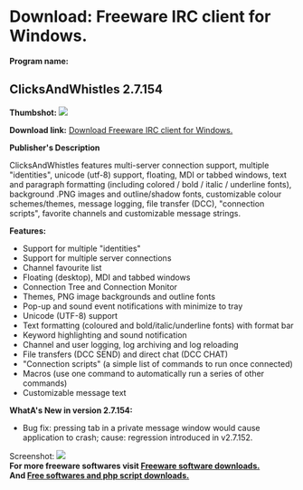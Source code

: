 # Download: Freeware IRC client for Windows.

**Program name:**

## ClicksAndWhistles 2.7.154

  
**Thumbshot:** ![](http://www.freewarefiles.com/screenshot/clicksnwhstles_md.gif)   
  
**Download link:** [Download Freeware IRC client for Windows.](http://freesoftwares.boysofts.com/ClicksAndWhistles_program_40807.html)  
  


**Publisher's Description**  
  


ClicksAndWhistles features multi-server connection support, multiple "identities", unicode (utf-8) support, floating, MDI or tabbed windows, text and paragraph formatting (including colored / bold / italic / underline fonts), background .PNG images and outline/shadow fonts, customizable colour schemes/themes, message logging, file transfer (DCC), "connection scripts", favorite channels and customizable message strings. 

**Features:**

  * Support for multiple "identities" 
  * Support for multiple server connections 
  * Channel favourite list 
  * Floating (desktop), MDI and tabbed windows 
  * Connection Tree and Connection Monitor 
  * Themes, PNG image backgrounds and outline fonts 
  * Pop-up and sound event notifications with minimize to tray 
  * Unicode (UTF-8) support 
  * Text formatting (coloured and bold/italic/underline fonts) with format bar 
  * Keyword highlighting and sound notification 
  * Channel and user logging, log archiving and log reloading 
  * File transfers (DCC SEND) and direct chat (DCC CHAT) 
  * "Connection scripts" (a simple list of commands to run once connected) 
  * Macros (use one command to automatically run a series of other commands) 
  * Customizable message text 

**WhatA's New in version 2.7.154:**

  * Bug fix: pressing tab in a private message window would cause application to crash; cause: regression introduced in v2.7.152. 

  
  
Screenshot: ![](http://www.freewarefiles.com/screenshot/clicksnwhstles.gif)   
**For more freeware softwares visit [Freeware software downloads.](http://freesoftwares.boysofts.com/)**   
**And [Free softwares and php script downloads.](http://www.boysofts.com/)**
